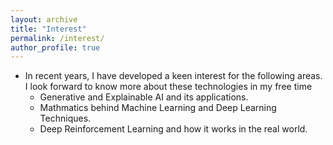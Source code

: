 ```yaml
---
layout: archive
title: "Interest"
permalink: /interest/
author_profile: true
---
```



* In recent years, I have developed a keen interest for the following areas. I look forward to know more about these technologies in my free time <br>
   - Generative and Explainable AI and its applications.
   - Mathmatics behind Machine Learning and Deep Learning Techniques.
   - Deep Reinforcement Learning and how it works in the real world.



